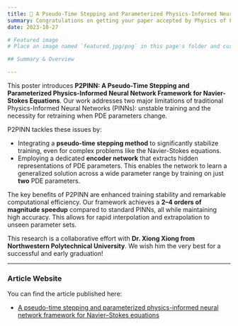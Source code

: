 ```yaml
---
title: 🎉 A Pseudo-Time Stepping and Parameterized Physics-Informed Neural Network Framework for Navier-Stokes Equations
summary: Congratulations on getting your paper accepted by Physics of Fluids (PoF)!
date: 2023-10-27

# Featured image
# Place an image named `featured.jpg/png` in this page's folder and customize its options here.

## Summary & Overview

---
```


This poster introduces **P2PINN: A Pseudo-Time Stepping and Parameterized Physics-Informed Neural Network Framework for Navier-Stokes Equations**. Our work addresses two major limitations of traditional Physics-Informed Neural Networks (PINNs): unstable training and the necessity for retraining when PDE parameters change.

P2PINN tackles these issues by:
* Integrating a **pseudo-time stepping method** to significantly stabilize training, even for complex problems like the Navier-Stokes equations.
* Employing a dedicated **encoder network** that extracts hidden representations of PDE parameters. This enables the network to learn a generalized solution across a wide parameter range by training on just **two** PDE parameters.

The key benefits of P2PINN are enhanced training stability and remarkable computational efficiency. Our framework achieves a **2–4 orders of magnitude speedup** compared to standard PINNs, all while maintaining high accuracy. This allows for rapid interpolation and extrapolation to unseen parameter sets.

This research is a collaborative effort with **Dr. Xiong Xiong from Northwestern Polytechnical University**. We wish him the very best for a successful and early graduation!

---

### Article Website

You can find the article published here:
* [A pseudo-time stepping and parameterized physics-informed neural network framework for Navier–Stokes equations](https://pubs.aip.org/aip/pof/article-abstract/37/3/033612/3338823/A-pseudo-time-stepping-and-parameterized-physics)
